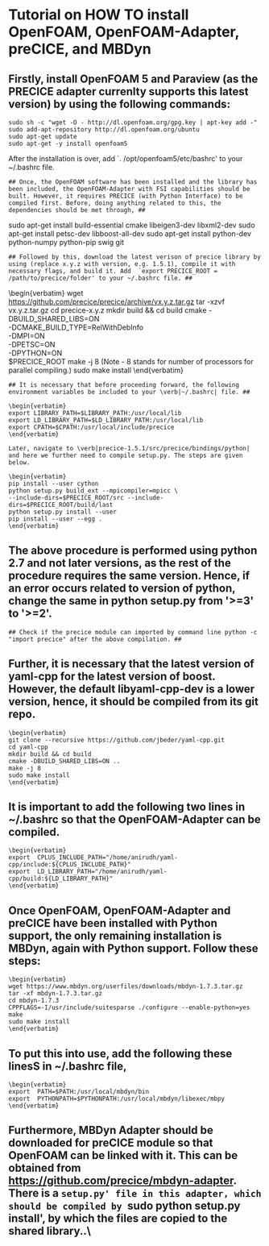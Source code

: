 # Tutorial on HOW TO install OpenFOAM, OpenFOAM-Adapter, preCICE, and MBDyn #

## Firstly, install OpenFOAM 5 and Paraview (as the PRECICE adapter currenlty supports this latest version) by using the following commands: ##
```
sudo sh -c "wget -O - http://dl.openfoam.org/gpg.key | apt-key add -"
sudo add-apt-repository http://dl.openfoam.org/ubuntu
sudo apt-get update
sudo apt-get -y install openfoam5
```
After the installation is over, add `. /opt/openfoam5/etc/bashrc' to your ~/.bashrc file.
```
## Once, the OpenFOAM software has been installed and the library has been included, the OpenFOAM-Adapter with FSI capabilities should be built. However, it requires PRECICE (with Python Interface) to be compiled first. Before, doing anything related to this, the dependencies should be met through, ##
```
sudo apt-get install build-essential cmake libeigen3-dev libxml2-dev
sudo apt-get install petsc-dev libboost-all-dev
sudo apt-get install python-dev python-numpy python-pip swig git
```
## Followed by this, download the latest verison of precice library by using (replace x.y.z with version, e.g. 1.5.1), compile it with necessary flags, and build it. Add  `export PRECICE_ROOT = /path/to/precice/folder' to your ~/.bashrc file. ##
```
\begin{verbatim}
wget https://github.com/precice/precice/archive/vx.y.z.tar.gz
tar -xzvf vx.y.z.tar.gz
cd precice-x.y.z
mkdir build && cd build
cmake -DBUILD_SHARED_LIBS=ON \
-DCMAKE_BUILD_TYPE=RelWithDebInfo \
-DMPI=ON \
-DPETSC=ON \
-DPYTHON=ON \
$PRECICE_ROOT
make -j 8 (Note - 8 stands for number of processors for parallel compiling.)
sudo make install
\end{verbatim}
```
## It is necessary that before proceeding forward, the following environment variables be included to your \verb|~/.bashrc| file. ##

\begin{verbatim}
export LIBRARY_PATH=$LIBRARY_PATH:/usr/local/lib
export LD_LIBRARY_PATH=$LD_LIBRARY_PATH:/usr/local/lib
export CPATH=$CPATH:/usr/local/include/precice
\end{verbatim}

Later, navigate to \verb|precice-1.5.1/src/precice/bindings/python| and here we further need to compile setup.py. The steps are given below.

\begin{verbatim}
pip install --user cython
python setup.py build_ext --mpicompiler=mpicc \
--include-dirs=$PRECICE_ROOT/src --include-dirs=$PRECICE_ROOT/build/last
python setup.py install --user
pip install --user --egg .
\end{verbatim}
```
## The above procedure is performed using python 2.7 and not later versions, as the rest of the procedure requires the same version. Hence, if an error occurs related to version of python, change the same in python setup.py from '>=3' to '>=2'. ##
```
## Check if the precice module can imported by command line python -c "import precice" after the above compilation. ##
```
## Further, it is necessary that the latest version of yaml-cpp for the latest version of boost. However, the default libyaml-cpp-dev is a lower version, hence, it should be compiled from its git repo. ##
```
\begin{verbatim}
git clone --recursive https://github.com/jbeder/yaml-cpp.git
cd yaml-cpp
mkdir build && cd build
cmake -DBUILD_SHARED_LIBS=ON ..
make -j 8
sudo make install
\end{verbatim}
```
## It is important to add the following two lines in ~/.bashrc so that the OpenFOAM-Adapter can be compiled. ##
```
\begin{verbatim}
export  CPLUS_INCLUDE_PATH="/home/anirudh/yaml-cpp/include:${CPLUS_INCLUDE_PATH}"
export  LD_LIBRARY_PATH="/home/anirudh/yaml-cpp/build:${LD_LIBRARY_PATH}"
\end{verbatim}
```
## Once OpenFOAM, OpenFOAM-Adapter and preCICE have been installed with Python support, the only remaining installation is MBDyn, again with Python support. Follow these steps: ##
```
\begin{verbatim}
wget https://www.mbdyn.org/userfiles/downloads/mbdyn-1.7.3.tar.gz
tar -xf mbdyn-1.7.3.tar.gz
cd mbdyn-1.7.3
CPPFLAGS=-I/usr/include/suitesparse ./configure --enable-python=yes
make 
sudo make install
\end{verbatim}
```
## To put this into use, add the following these linesS in ~/.bashrc file, ##
```
\begin{verbatim}
export  PATH=$PATH:/usr/local/mbdyn/bin
export  PYTHONPATH=$PYTHONPATH:/usr/local/mbdyn/libexec/mbpy
\end{verbatim}
```
## Furthermore, MBDyn Adapter should be downloaded for preCICE module so that OpenFOAM can be linked with it. This can be obtained from https://github.com/precice/mbdyn-adapter. There is a `setup.py' file in this adapter, which should be compiled by `sudo python setup.py install', by which the files are copied to the shared library..\\

